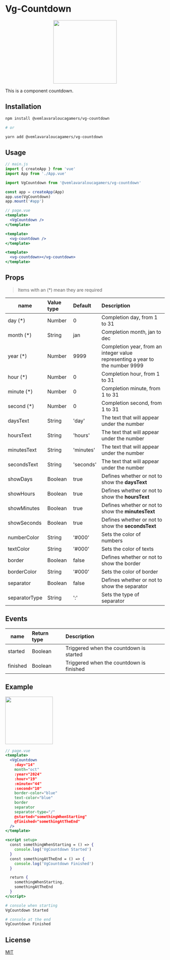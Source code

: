 # Vg-Countdown
<p align="center">
  <img src="https://github.com/VemLavarALoucaGamers/vlalg-frontend-components/raw/main/vue-components/vg-countdown/images/example.gif" width="200">
</p>

This is a component countdown.

## Installation

```bash
npm install @vemlavaraloucagamers/vg-countdown

# or

yarn add @vemlavaraloucagamers/vg-countdown
```

## Usage
```js
// main.js
import { createApp } from 'vue'
import App from './App.vue'

import VgCountdown from '@vemlavaraloucagamers/vg-countdown'

const app = createApp(App)
app.use(VgCountdown)
app.mount('#app')
```

```jsx
// page.vue
<template>
  <VgCountdown />
</template>

<template>
  <vg-countdown />
</template>

<template>
  <vg-countdown></vg-countdown>
</template>
```

## Props
> Items with an (*) mean they are required

| name    | Value type | Default | Description |
| ------- | :--------- | :------ | :---------------------------- |
| day (*)    | Number     | 0       | Completion day, from 1 to 31 |
| month (*)   | String    | jan     | Completion month, jan to dec |
| year (*)   | Number     | 9999    | Completion year, from an integer value representing a year to the number 9999 |
| hour (*)   | Number     | 0       | Completion hour, from 1 to 31 |
| minute (*)   | Number   | 0       | Completion minute, from 1 to 31 |
| second (*)   | Number   | 0       | Completion second, from 1 to 31 |
| daysText    | String   | 'day'     | The text that will appear under the number |
| hoursText    | String   | 'hours'     | The text that will appear under the number |
| minutesText    | String   | 'minutes'     | The text that will appear under the number |
| secondsText    | String   | 'seconds'     | The text that will appear under the number |
| showDays    | Boolean   | true     | Defines whether or not to show the **daysText** |
| showHours    | Boolean   | true     | Defines whether or not to show the **hoursText** |
| showMinutes    | Boolean   | true     | Defines whether or not to show the **minutesText** |
| showSeconds    | Boolean   | true     | Defines whether or not to show the **secondsText** |
| numberColor    | String   | '#000'     | Sets the color of numbers |
| textColor    | String   | '#000'     | Sets the color of texts |
| border    | Boolean   | false     | Defines whether or not to show the border |
| borderColor    | String   | '#000'     | Sets the color of border |
| separator    | Boolean   | false     | Defines whether or not to show the separator |
| separatorType    | String   | ':'    | Sets the type of separator |


## Events

| name    | Return type | Description |
| ------- | :--------- | :---------------------------- |
| started | Boolean | Triggered when the countdown is started |
| finished | Boolean | Triggered when the countdown is finished |

## Example

<p align="left">
  <img src="https://github.com/VemLavarALoucaGamers/vlalg-frontend-components/raw/main/vue-components/vg-countdown/images/props_example.png" width="150">
</p>

```jsx
// page.vue
<template>
  <VgCountdown
    :day="14"
    month="oct"
    :year="2024"
    :hour="19"
    :minute="44"
    :second="10"
    border-color="blue"
    text-color="blue"
    border
    separator
    separator-type="/"
    @started="somethingWhenStarting"
    @finished="somethingAtTheEnd"
  />
</template>

<script setup>
  const somethingWhenStarting = () => {
    console.log('VgCountdown Started')
  }
  const somethingAtTheEnd = () => {
    console.log('VgCountdown Finished')
  }

  return {
    somethingWhenStarting,
    somethingAtTheEnd
  }
</script>
```

```bash
# console when starting
VgCountdown Started
```

```bash
# console at the end
VgCountdown Finished
```

## License

[MIT](http://opensource.org/licenses/MIT)
